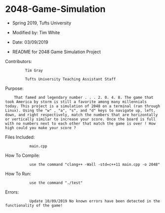 # 2048-Game-Simulation 

* Spring 2019, Tufts University 

* Modified by: Tim White 

* Date: 03/09/2019 

* README for 2048 Game Simulation Project 

  

Contributors:  

             Tim Gray 

             Tufts University Teaching Assistant Staff 

  

Purpose:  

        That famed and legendary number . . . 2. 0. 4. 8. The game that took America by storm is still a favorite among many millennials today. This project is a simulation of 2048 on a terminal (ran through Linux). Using the "w" , "a", "s", and "d" keys to navigate up, left, down, and right respectively, match the numbers that are horizontally or vertically similar to increase your score. Once the board is full with no numbers next to each other that match the game is over ! How high could you make your score ? 

  

Files Included: 

               main.cpp 

                

   

  

How To Compile: 
            
               use the command "clang++ -Wall -std=c++11 main.cpp -o 2048" 

  

How To Run: 

               use the command "./test" 

  

  

Errors: 

               Update 10/09/2019 No known errors have been detected in the functionality of the game! 
 
